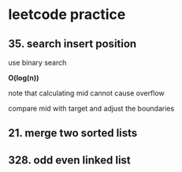 # leetcode practice

## 35. search insert position

use binary search

**O(log(n))**

note that calculating mid cannot cause overflow

compare mid with target and adjust the boundaries

## 21. merge two sorted lists



## 328. odd even linked list